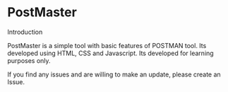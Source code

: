 # PostMaster

Introduction

PostMaster is a simple tool with basic features of POSTMAN tool. Its developed using  HTML, CSS and Javascript.
Its developed for learning purposes only.

If you find any issues and are willing to make an update, please create an Issue.
